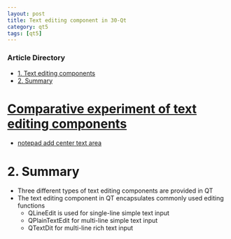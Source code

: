 ```yaml
---
layout: post
title: Text editing component in 30-Qt
category: qt5
tags: [qt5]
---
```

### Article Directory
* [1\. Text editing components](https://www.programmersought.com/article/22183439985/#1__1)
* [2\. Summary](https://www.programmersought.com/article/22183439985/#2__28)
# [Comparative experiment of text editing components](https://github.com/164419653/QT/tree/master/30_QT%E4%B8%AD%E7%9A%84%E6%96%87%E6%9C%AC%E7%BC%96%E8%BE%91%E7%BB%84%E4%BB%B6/%E4%B8%8D%E5%90%8C%E7%9A%84%E6%96%87%E6%9C%AC%E7%BC%96%E8%BE%91%E7%BB%84%E4%BB%B6)
  * [notepad add center text area](https://github.com/164419653/QT/tree/master/30_QT%E4%B8%AD%E7%9A%84%E6%96%87%E6%9C%AC%E7%BC%96%E8%BE%91%E7%BB%84%E4%BB%B6/notepad%E6%B7%BB%E5%8A%A0%E4%B8%AD%E5%BF%83%E6%96%87%E6%9C%AC%E5%8C%BA)
# 2\. Summary
* Three different types of text editing components are provided in QT
* The text editing component in QT encapsulates commonly used editing functions
  * QLineEdit is used for single-line simple text input
  * QPlainTextEdit for multi-line simple text input
  * QTextDit for multi-line rich text input